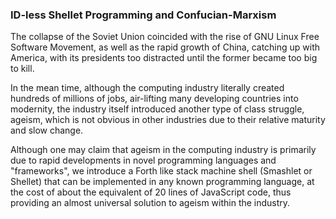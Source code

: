 ### ID-less Shellet Programming and Confucian-Marxism

The collapse of the Soviet Union coincided with the rise of GNU Linux Free Software Movement, as well as the rapid growth of China, catching up with America, with its presidents too distracted until the former became too big to kill.

In the mean time, although the computing industry literally created hundreds of millions of jobs, air-lifting many developing countries into modernity, the industry itself introduced another type of class struggle, ageism, which is not obvious in other industries due to their relative maturity and slow change.

Although one may claim that ageism in the computing industry is primarily due to rapid developments in novel programming languages and "frameworks", we introduce a Forth like stack machine shell (Smashlet or Shellet) that can be implemented in any known programming language, at the cost of about the equivalent of 20 lines of JavaScript code, thus providing an almost universal solution to ageism within the industry.
